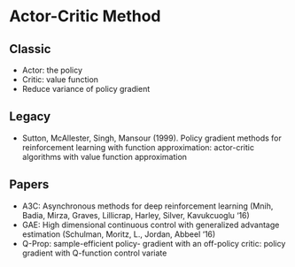 # Actor-Critic Method

## Classic
- Actor: the policy
- Critic: value function
- Reduce variance of policy gradient

## Legacy
- Sutton, McAllester, Singh, Mansour (1999). Policy gradient methods for reinforcement learning with function approximation: actor-critic algorithms with value function approximation

## Papers
- A3C: Asynchronous methods for deep reinforcement learning (Mnih, Badia, Mirza, Graves, Lillicrap, Harley, Silver, Kavukcuoglu ‘16)
- GAE: High dimensional continuous control with generalized advantage estimation (Schulman, Moritz, L., Jordan, Abbeel ‘16)
- Q-Prop: sample-efficient policy- gradient with an off-policy critic: policy gradient with Q-function control variate